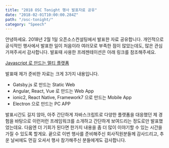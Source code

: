 ```yaml
---
title: "2018 OSC Tonight 행사 발표자료 공유"
date: "2018-02-01T10:00:00.284Z"
path: "/osc-tonight/"
category: "Speech"
---
```


안녕하세요. 2018년 2월 1일 오픈소스컨설팅에서 발표한 자료 공유합니다. 개인적으로 공식적인 행사에서 발표한 일이 처음이라 여러모로 부족한 점이 많았는데도, 많은 관심 가져주셔서 감사합니다. 발표때 사용한 프레젠테이션은 아래 링크를 참조해주세요.

[Javascript 로 만드는 멀티 플랫폼](http://slides.com/hungsunlim/deck/fullscreen)

발표때 제가 준비한 자료는 크게 3가지 내용입니다.

- Gatsby.js 로 만드는 Static Web
- Angular, React, Vue 로 만드는 Web App
- ionic2, React Native, Framework7 으로 만드는 Mobile App
- Electron 으로 만드는 PC APP

발표시간도 길지 않아, 아주 간단하게 자바스크립트로 다양한 플랫폼을 대응했던 제 경험을 바탕으로 이런저런 프레임워크를 소개하고 간단하게 보여드리는 정도로만 발표했었는데요. 다음엔 더 기회가 된다면 한가지 내용을 좀 더 많이 이야기할 수 있는 시간을 가질 수 있도록 할게요. 끝으로 이번 행사를 준비해주신 회사직원분들께 감사드리고, 추운 날씨에도 먼길 오셔서 행사 참가해주신 분들에게도 감사합니다.